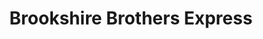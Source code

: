 ---
title: "Brookshire Brothers Express"
url: /jewett/brookshire-brothers-express/
shop: supermarket
---